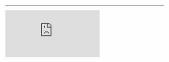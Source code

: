 

---


<div class="video-container">
  <iframe
    src="https://player.vimeo.com/video/1121192904"
    title="Tutoria Vimeo"
    frameborder="0"
    allow="autoplay; fullscreen; picture-in-picture"
    allowfullscreen>
  </iframe>
</div>


